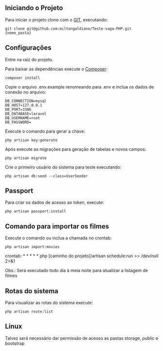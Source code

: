 ## Iniciando o Projeto

Para iniciar o projeto clone com o [GIT](https://git-scm.com/), executando:

    git clone git@github.com:miltongaldiano/Teste-vaga-PHP.git {nome_pasta}

## Configurações

Entre na raiz do projeto.

Para baixar as dependências execute o [Composer](https://getcomposer.org/):

    composer install

Copie o arquivo .env.example renomeando para .env e inclua os dados de conexão no arquivo:

    DB_CONNECTION=mysql
    DB_HOST=127.0.0.1
    DB_PORT=3306
    DB_DATABASE=laravel
    DB_USERNAME=root
    DB_PASSWORD=

Execute o comando para gerar a chave:

    php artisan key:generate
    
Após execute as migrações para geração de tabelas e novos campos:

    php artisan migrate

Crie o primeiro usuário do sistema para teste executando:

    php artisan db:seed --class=UserSeeder

## Passport

  Para criar os dados de acesso ao token, execute:

    php artisan passport:install

## Comando para importar os filmes

  Execute o comando ou inclua a chamada no crontab:

    php artisan import:movies

  crontab: * * * * * php [caminho do projeto]/artisan schedule:run >> /dev/null 2>&1

  Obs.: Será executado todo dia à meia noite para atualizar a listagem de filmes

## Rotas do sistema

Para visualizar as rotas do sistema execute:

    php artisan route:list

## Linux

Talvez será necessário dar permissão de acesso as pastas storage, public e bootstrap